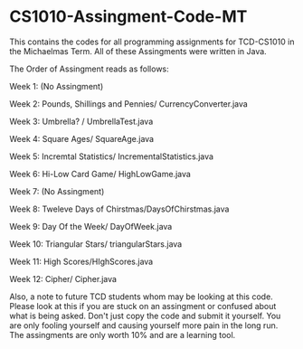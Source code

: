 # CS1010-Assingment-Code-MT
This contains the codes for all programming assignments for TCD-CS1010 in the Michaelmas Term. 
All of these Assingments were written in Java. 

The Order of Assingment reads as follows: 

Week 1: (No Assingment) 

Week 2: Pounds, Shillings and Pennies/ CurrencyConverter.java

Week 3: Umbrella? / UmbrellaTest.java

Week 4: Square Ages/ SquareAge.java

Week 5: Incremtal Statistics/ IncrementalStatistics.java

Week 6: Hi-Low Card Game/ HighLowGame.java

Week 7: (No Assingment) 

Week 8: Tweleve Days of Chirstmas/DaysOfChirstmas.java

Week 9: Day Of the Week/ DayOfWeek.java

Week 10: Triangular Stars/ triangularStars.java

Week 11: High Scores/HIghScores.java

Week 12: Cipher/ Cipher.java

Also, a note to future TCD students whom may be looking at this code. Please look at this if you are stuck 
on an assingment or confused about what is being asked. Don't just copy the code and submit it yourself. 
You are only fooling yourself and causing yourself more pain in the long run. The assingments are only worth
10% and are a learning tool. 
